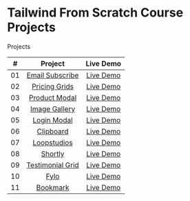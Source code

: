 # Tailwind From Scratch Course Projects

Projects

|  #  |                              Project                              |                                       Live Demo                                       |
| :-: | :---------------------------------------------------------------: | :-----------------------------------------------------------------------------------: |
| 01  |  [Email Subscribe](https://github.com/karem1035/Email-subscribe)  |                [Live Demo](https://bucolic-lolly-85fce8.netlify.app/)                 |
| 02  |    [Pricing Grids](https://github.com/karem1035/Pricing-Cards)    |              [Live Demo](https://sparkling-caramel-805748.netlify.app/)               |
| 03  |    [Product Modal](https://github.com/karem1035/product-modal)    |                [Live Demo](https://karem1035.github.io/product-modal/)                |
| 04  |    [Image Gallery](https://github.com/karem1035/image-gallery)    |                [Live Demo](https://peppy-pegasus-2ac99e.netlify.app/)                 |
| 05  |      [Login Modal](https://github.com/karem1035/login-modal)      |                   [Live Demo](https://sage-fox-9bcaaf.netlify.app/)                   |
| 06  | [Clipboard](https://github.com/karem1035/Clipboard-Landing-Page)  |                  [Live Demo](jade-bienenstitch-8a4872.netlify.app/)                   |
| 07  |      [Loopstudios](https://github.com/karem1035/Loopstudios)      |             [Live Demo](https://coruscating-axolotl-b0ba36.netlify.app/)              |
| 08  |          [Shortly](https://github.com/karem1035/Shortly)          |                    [Live Demo](classy-youtiao-51d2b9.netlify.app)                     |
| 09  | [Testimonial Grid](https://github.com/karem1035/Testimonial-Grid) |            [Live Demo](https://magnificent-shortbread-aa774f.netlify.app/)            |
| 10  |             [Fylo](https://github.com/karem1035/Fylo)             |                [Live Demo](https://cool-beijinho-a21092.netlify.app/)                 |
| 11  |     [Bookmark](https://github.com/karem1035/Bookmark-Project)     | [Live Demo](https://www.tailwindfromscratch.com/website-projects/bookmark/index.html) |
